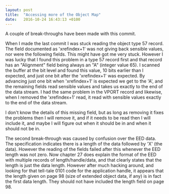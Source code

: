 ```yaml
---
layout: post
title:  "Accessing more of the Object Map"
date:   2016-10-24 16:43:13 +0100
---
```

A couple of break-throughs have been made with this commit.

When I made the last commit I was stuck reading the object type 57 record.  The field documented as 'xrefindex+1' was not giving back sensible values, nor were the following fields.  This might have got me very stuck.  However I was lucky that I found this problem in a type 57 record first and that record has an "Alignment" field being always an "A" (integer value 65).  I scanned the buffer at the bit level and found this value, 10 bits earlier than I expected, and just one bit after the 'xrefindex+1' was expected.  By advancing just one bit when 'xrefindex+1' is expected we get to the 'A', and the remaining fields read sensible values and takes us exactly to the end of the data stream.  I had the same problem in the VPORT record and likewise, when I removed the 'xrefindex+1' read, it read with sensible values exactly to the end of the data stream.

I don't know the details of this missing field, but as long as removing it fixes the problems then I will remove it, and if it needs to be read then I will include it, and maybe I will figure out when it should be in and when it should not be in.

The second break-through was caused by confusion over the EED data.  The specification indicates there is a length of the data followed by 'X' (the data).  However the reading of the fields failed after this whenever the EED length was not zero.  Now chapter 27 does explain the format of the EED with multiple records of length/handle/data, and that clearly states that the length is just the data length.  However after much hacking around, and looking for that tell-tale 0101 code for the application handle, it appears that the length given on page 98 (size of extended object data, if any) is in fact the first data length.  They should not have included the length field on page 98.
